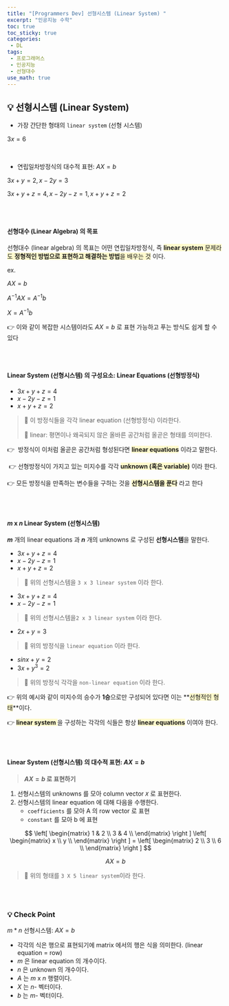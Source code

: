 ```yaml
---
title: "[Programmers Dev] 선형시스템 (Linear System) "
excerpt: "인공지능 수학"
toc: true
toc_sticky: true
categories:
 - DL
tags:
 - 프로그래머스
 - 인공지능
 - 선형대수
use_math: true
---
```


## &#128161; 선형시스템 (Linear System)

- 가장 간단한 형태의 `linear system` (선형 시스템)

$3x = 6$ 

<br/>

- 연립일차방정식의 대수적 표현: $AX = b$

$3x + y = 2, x - 2y = 3$

$3x + y + z = 4, x -2y - z =1, x +y + z = 2$

<br/>

<br/>

#### 선형대수 (Linear Algebra) 의 목표

선형대수 (linear algebra) 의 목표는 어떤 연립일차방정식, 즉 <span style="background-color:#fffacd">**linear system** 문제라도 **정형적인 방법으로 표현하고 해결하는 방법**을 배우는 것</span> 이다.

ex.

$AX = b$

$A^{-1}AX = A^{-1}b$

$X = A^{-1}b$

&#128073; 이와 같이 복잡한 시스템이라도 $AX = b$ 로 표현 가능하고 푸는 방식도 쉽게 할 수 있다

<br/>

<br/>

#### Linear System (선형시스템) 의 구성요소: Linear Equations (선형방정식)

- $3x+y+z =4$
- $x-2y-z=1$
- $x+y+z=2$

> &#128173; 이 방정식들을 각각 linear equation (선형방정식) 이라한다.
>
> &#128173; linear: 평면이나 왜곡되지 않은 올바른 공간처럼 올곧은 형태를 의미한다.

 &#128073;  방정식이 이처럼 올곧은 공간처럼 형성된다면 **<span style="background-color:#fffacd">linear equations</span>** 이라고 말한다.

 &#128073; 선형방정식이 가지고 있는 미지수를 각각 **<span style="background-color:#fffacd">unknown (혹은 variable)</span>** 이라 한다.

 &#128073; 모든 방정식을 만족하는 변수들을 구하는 것을 **<span style="background-color:#fffacd">선형시스템을 푼다</span>** 라고 한다

<br/>

<br/>

#### $m$ x $n$ Linear System (선형시스템)

**$m$** 개의 linear equations 과 **$n$** 개의 unknowns 로 구성된 **선형시스템**을 말한다.

- $3x + y + z =4$
- $x-2y-z =1$
- $x+y+z=2$

> &#128173; 위의 선형시스템을 <code>3 x 3 linear system</code> 이라 한다.

- $3x+y+z=4$
- $x-2y-z=1$

> &#128173; 위의 선형시스템을<code>2 x 3 linear system</code> 이라 한다.

- $2x+y=3$

> &#128173; 위의 방정식을 <code>linear equation</code> 이라 한다.

- $sinx + y =2$
- $3x+y^3 = 2$

> &#128173; 위의 방정식 각각을 <code>non-linear equation</code> 이라 한다.

&#128073; 위의 예시와 같이 미지수의 승수가 **1승**으로만 구성되어 있다면 이는 **<span style="background-color:#fffacd">선형적인 형태</span>**이다.

&#128073; **<span style="background-color:#fffacd">linear system </span>** 을 구성하는 각각의 식들은 항상 **<span style="background-color:#fffacd">linear equations</span>** 이여야 한다.

<br/>

<br/>

#### Linear System (선형시스템) 의 대수적 표현: $AX=b$

> **$AX=b$ 로 표현하기**

1. 선형시스템의 unknowns 를 모아 column vector <code>$X$</code> 로 표현한다.
2. 선형시스템의 linear equation 에 대해 다음을 수행한다.
   - <code>coefficients</code> 를 모아 A 의 row vector 로 표현
   - <code>constant</code> 를 모아 b 에 표현

$$
\left[
\begin{matrix}
1 & 2 \\
3 & 4 \\
\end{matrix}
\right
] \left[
\begin{matrix}
x \\
y \\
\end{matrix}
\right
]  = \left[
\begin{matrix}
2 \\
3  \\
6 \\
\end{matrix}
\right
] 
$$

$$
A X = b
$$

> &#128173; 위의 형태를 <code>3 X 5 linear system</code>이라 한다.

<br/>

<br/>

### &#128161; Check Point

$m*n$ 선형시스템: $AX=b$

- 각각의 식은 행으로 표현되기에 matrix 에서의 행은 식을 의미한다. (linear equation = row) 
- $m$ 은 linear equation 의 개수이다.
- $n$ 은 unknown 의 개수이다.
- $A$ 는 $m$ x $n$ 행렬이다.
- $X$ 는 $n$- 벡터이다.
- $b$ 는 $m$- 벡터이다.



